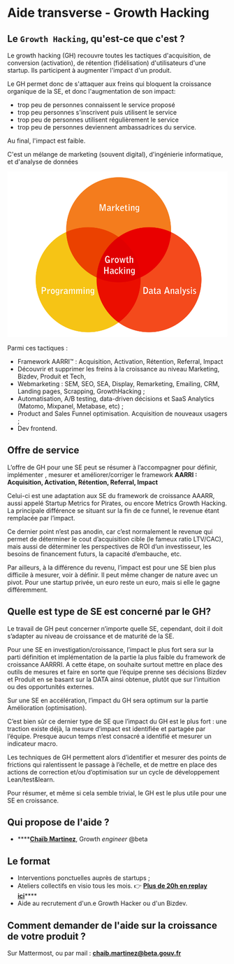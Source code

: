 # Aide transverse - Growth Hacking

## Le `Growth Hacking`, qu'est-ce que c'est ?

Le growth hacking (GH) recouvre toutes les tactiques d'acquisition, de conversion (activation), de rétention (fidélisation) d'utilisateurs d'une startup. Ils participent à augmenter l'impact d'un produit.

Le GH permet donc de s'attaquer aux freins qui bloquent la croissance organique de la SE, et donc l'augmentation de son impact:

* trop peu de personnes connaissent le service proposé
* trop peu personnes s'inscrivent puis utilisent le service
* trop peu de personnes utilisent régulièrement le service
* trop peu de personnes deviennent ambassadrices du service.

Au final, l'impact est faible.

C'est un mélange de marketing (souvent digital), d'ingénierie informatique, et d'analyse de données

![](../../.gitbook/assets/growth-hacker.png)

Parmi ces tactiques :

* Framework AARRI™ : Acquisition, Activation, Rétention, Referral, Impact
* Découvrir et supprimer les freins à la croissance au niveau Marketing, Bizdev, Produit et Tech,
* Webmarketing : SEM, SEO, SEA, Display, Remarketing, Emailing, CRM, Landing pages, Scrapping, GrowthHacking ;
* Automatisation, A/B testing, data-driven décisions et SaaS Analytics (Matomo, Mixpanel, Metabase, etc) ;
* Product and Sales Funnel optimisation. Acquisition de nouveaux usagers ;
* Dev frontend.

## Offre de service

L’offre de GH pour une SE peut se résumer à l’accompagner pour définir, implémenter , mesurer et améliorer/corriger le framework **AARRI : Acquisition, Activation, Rétention, Referral, Impact**

Celui-ci est une adaptation aux SE du framework de croissance AAARR, aussi appelé Startup Metrics for Pirates, ou encore Metrics Growth Hacking. La principale différence se situant sur la fin de ce funnel, le revenue étant remplacée par l’impact.

Ce dernier point n’est pas anodin, car c’est normalement le revenue qui permet de déterminer le cout d’acquisition cible (le fameux ratio LTV/CAC), mais aussi de déterminer les perspectives de ROI d’un investisseur, les besoins de financement futurs, la capacité d’embauche, etc.

Par ailleurs, à la différence du revenu, l’impact est pour une SE bien plus difficile à mesurer, voir à définir. Il peut même changer de nature avec un pivot. Pour une startup privée, un euro reste un euro, mais si elle le gagne différemment.

## Quelle est type de SE est concerné par le GH?

Le travail de GH peut concerner n’importe quelle SE, cependant, doit il doit s’adapter au niveau de croissance et de maturité de la SE.

Pour une SE en investigation/croissance, l’impact le plus fort sera sur la parti définition et implémentation de la partie la plus faible du framework de croissance AARRRI. A cette étape, on souhaite surtout mettre en place des outils de mesures et faire en sorte que l’équipe prenne ses décisions Bizdev et Produit en se basant sur la DATA ainsi obtenue, plutôt que sur l’intuition ou des opportunités externes.

Sur une SE en accélération, l’impact du GH sera optimum sur la partie Amélioration (optimisation).

C’est bien sûr ce dernier type de SE que l’impact du GH est le plus fort : une traction existe déjà, la mesure d’impact est identifiée et partagée par l’équipe. Presque aucun temps n’est consacré a identifié et mesurer un indicateur macro.

Les techniques de GH permettent alors d’identifier et mesurer des points de frictions qui ralentissent le passage à l’échelle, et de mettre en place des actions de correction et/ou d’optimisation sur un cycle de développement Lean/test\&learn.

Pour résumer, et même si cela semble trivial, le GH est le plus utile pour une SE en croissance.

## Qui propose de l'aide ?

* \*\*\*\*[**Chaïb Martinez**](https://www.linkedin.com/in/chaibmartinez/?originalSubdomain=fr), Growth _engineer_ @beta

## Le format

* Interventions ponctuelles auprès de startups ;
* Ateliers collectifs en visio tous les mois. 👉 [**Plus de 20h en replay ici**](../jactive-la-croissance-de-ma-se-growth-hacking/les-principes-du-growth-hacking/)\*\*\*\*
* Aide au recrutement d'un.e Growth Hacker ou d'un Bizdev.

## Comment demander de l'aide sur la croissance de votre produit ?

Sur Mattermost, ou par mail : **chaib.martinez@beta.gouv.fr**
